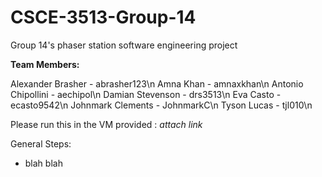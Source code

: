 # CSCE-3513-Group-14
Group 14's phaser station software engineering project

**Team Members:**

Alexander Brasher - abrasher123\n
Amna Khan - amnaxkhan\n
Antonio Chipollini - aechipol\n
Damian Stevenson - drs3513\n
Eva Casto - ecasto9542\n
Johnmark Clements - JohnmarkC\n
Tyson Lucas - tjl010\n

Please run this in the VM provided : *attach link*

General Steps:
- blah blah
